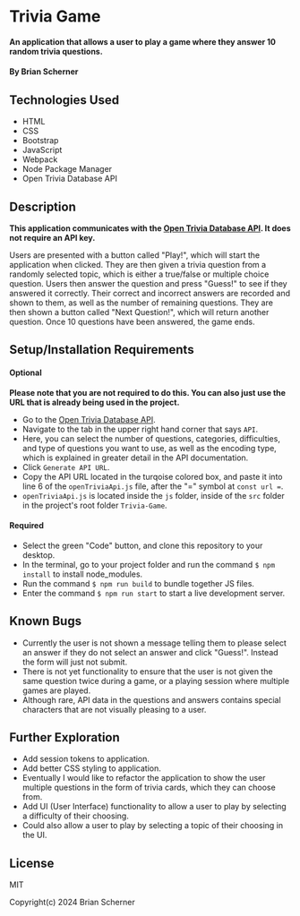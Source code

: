 # Trivia Game

#### An application that allows a user to play a game where they answer 10 random trivia questions.

#### By Brian Scherner

## Technologies Used

* HTML
* CSS
* Bootstrap
* JavaScript
* Webpack
* Node Package Manager
* Open Trivia Database API

## Description

**This application communicates with the [Open Trivia Database API](https://opentdb.com/login.php). It does not require an API key.** 

Users are presented with a button called "Play!", which will start the application when clicked. They are then given a trivia question from a randomly selected topic, which is either a true/false or multiple choice question. Users then answer the question and press "Guess!" to see if they answered it correctly. Their correct and incorrect answers are recorded and shown to them, as well as the number of remaining questions. They are then shown a button called "Next Question!", which will return another question. Once 10 questions have been answered, the game ends.

## Setup/Installation Requirements

#### Optional
**Please note that you are not required to do this. You can also just use the URL that is already being used in the project.**
* Go to the [Open Trivia Database API](https://opentdb.com/login.php).
* Navigate to the tab in the upper right hand corner that says `API`.
* Here, you can select the number of questions, categories, difficulties, and type of questions you want to use, as well as the encoding type, which is explained in greater detail in the API documentation.
* Click `Generate API URL`.
* Copy the API URL located in the turqoise colored box, and paste it into line 6 of the `openTriviaApi.js` file, after the "=" symbol at `const url =`.
* `openTriviaApi.js` is located inside the `js` folder, inside of the `src` folder in the project's root folder `Trivia-Game`.

#### Required

* Select the green "Code" button, and clone this repository to your desktop.
* In the terminal, go to your project folder and run the command `$ npm install` to install node_modules.
* Run the command `$ npm run build` to bundle together JS files.
* Enter the command `$ npm run start` to start a live development server.

## Known Bugs

* Currently the user is not shown a message telling them to please select an answer if they do not select an answer and click "Guess!". Instead the form will just not submit.
* There is not yet functionality to ensure that the user is not given the same question twice during a game, or a playing session where multiple games are played.
* Although rare, API data in the questions and answers contains special characters that are not visually pleasing to a user.

## Further Exploration

* Add session tokens to application.
* Add better CSS styling to application.
* Eventually I would like to refactor the application to show the user multiple questions in the form of trivia cards, which they can choose from.
* Add UI (User Interface) functionality to allow a user to play by selecting a difficulty of their choosing.
* Could also allow a user to play by selecting a topic of their choosing in the UI.

## License

MIT

Copyright(c) 2024 Brian Scherner
